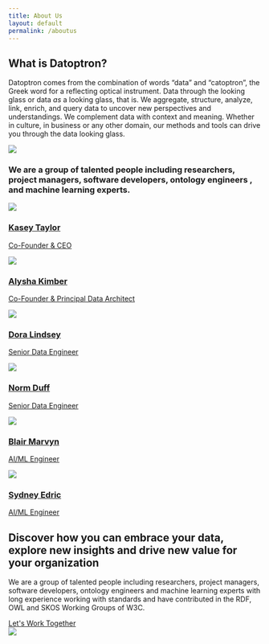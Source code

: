 ```yaml
---
title: About Us
layout: default
permalink: /aboutus
---
```

<main role="main">
  <!-- main heading-->
  <section class="mainheading">
    <div class="container">
      <div class="wrap">
        <h1>What is <span class="green">Datoptron</span>?</h1>
        <p>
          Datoptron comes from the combination of words &ldquo;data&rdquo; and &ldquo;catoptron&rdquo;, the Greek word for a reflecting optical instrument. Data through the looking glass or data <i>as</i> a looking glass, that is. We aggregate, structure, analyze, link, enrich, and query data to uncover new perspectives and understandings. We complement data with context and meaning. Whether in culture, in business or any other domain, our methods and tools can drive you through the data looking glass.
        </p>
      </div>
    </div>
  </section>
  <!-- about us narrative-->
  <section class="about-narrative">
    <div class="container">
      <!-- img-->
      <img class="character" src="{{ site.baseurl }}/assets/img/img-character-all.png">
      <!-- description-->
      <div class="description">
        <h3>
           We are a group of talented people including <span class="green">researchers</span>,
           <span class="green">project managers</span>, <span class="green">software developers</span>,
           <span class="green">ontology engineers </span>, and <span class="green">machine learning </span>experts.
         </h3>
      </div>
    </div>
  </section>
  <!-- our teams-->
  <section class="about-team">
    <div class="container">
      <!-- row-->
      <div class="row">
        <div class="col-xl-4 col-lg-4 col-md-6 col-sm-6">
          <div class="profile">
            <a href="https://www.linkedin.com/in/vassilis-tzouvaras-4052601/" target="_blank">
              <div class="wrap">
                <img class="thumb" src="{{ site.baseurl }}/assets/img/img-user-1.png">
              </div>
              <div class="text">
                <h3>Kasey Taylor</h3>
                <p>Co-Founder &amp; CEO</p>
              </div>
            </a>
          </div>
        </div>
        <div class="col-xl-4 col-lg-4 col-md-6 col-sm-6">
          <div class="profile">
            <a href="https://www.linkedin.com/in/vassilis-tzouvaras-4052601/" target="_blank">
              <div class="wrap">
                <img class="thumb" src="{{ site.baseurl }}/assets/img/img-user-2.png">
              </div>
              <div class="text">
                <h3>Alysha Kimber</h3>
                <p>Co-Founder &amp; Principal Data Architect</p>
              </div>
            </a>
          </div>
        </div>
        <div class="col-xl-4 col-lg-4 col-md-6 col-sm-6">
          <div class="profile">
            <a href="https://www.linkedin.com/in/vassilis-tzouvaras-4052601/" target="_blank">
              <div class="wrap">
                <img class="thumb" src="{{ site.baseurl }}/assets/img/img-user-3.png">
              </div>
              <div class="text">
                <h3>Dora Lindsey</h3>
                <p>Senior Data Engineer</p>
              </div>
            </a>
          </div>
        </div>
        <div class="col-xl-4 col-lg-4 col-md-6 col-sm-6">
          <div class="profile">
            <a href="https://www.linkedin.com/in/vassilis-tzouvaras-4052601/" target="_blank">
              <div class="wrap">
                <img class="thumb" src="{{ site.baseurl }}/assets/img/img-user-4.png">
              </div>
              <div class="text">
                <h3>Norm Duff</h3>
                <p>Senior Data Engineer</p>
              </div>
            </a>
          </div>
        </div>
        <div class="col-xl-4 col-lg-4 col-md-6 col-sm-6">
          <div class="profile">
            <a href="https://www.linkedin.com/in/vassilis-tzouvaras-4052601/" target="_blank">
              <div class="wrap">
                <img class="thumb" src="{{ site.baseurl }}/assets/img/img-user-5.png">
              </div>
              <div class="text">
                <h3>Blair Marvyn</h3>
                <p>AI/ML Engineer</p>
              </div>
            </a>
          </div>
        </div>
        <div class="col-xl-4 col-lg-4 col-md-6 col-sm-6">
          <div class="profile">
            <a href="https://www.linkedin.com/in/vassilis-tzouvaras-4052601/" target="_blank">
              <div class="wrap">
                <img class="thumb" src="{{ site.baseurl }}/assets/img/img-user-6.png">
              </div>
              <div class="text">
                <h3>Sydney Edric</h3>
                <p>AI/ML Engineer</p>
              </div>
            </a>
          </div>
        </div>
      </div>
    </div>
  </section>
  <!-- call to action-->
  <section class="home-calltoaction">
    <div class="container">
      <!-- heading-->
      <div class="text">
        <h2>
          Discover how you can embrace your data, explore <span class="green">new insights</span>
          and drive <span class="green">new value</span> for your organization
        </h2>
        <p>
          We are a group of talented people including researchers, project managers,
          software developers, ontology engineers and machine learning experts with
          long experience working with standards and have contributed in the RDF,
          OWL and SKOS Working Groups of W3C.
        </p>
        <a href="{{ site.baseurl }}/contact">Let's Work Together</a>
      </div>
      <!-- character-->
      <img class="character" src="{{ site.baseurl }}/assets/img/img-character-3.png">
    </div>
  </section>
</main>
